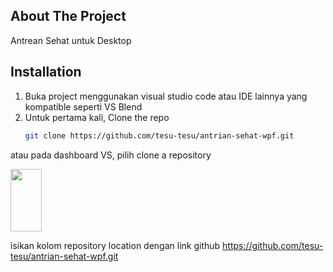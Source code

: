 <!-- ABOUT THE PROJECT -->
## About The Project
Antrean Sehat untuk Desktop


## Installation
1. Buka project menggunakan visual studio code atau IDE lainnya yang kompatible seperti VS Blend
2. Untuk pertama kali, Clone the repo
   ```sh
   git clone https://github.com/tesu-tesu/antrian-sehat-wpf.git
   ```
  atau pada dashboard VS, pilih clone a repository
  
  <img src="https://i.imgur.com/f0BAOVo.png" width=50 height=100> </img>
  
  isikan kolom repository location dengan link github https://github.com/tesu-tesu/antrian-sehat-wpf.git
   
